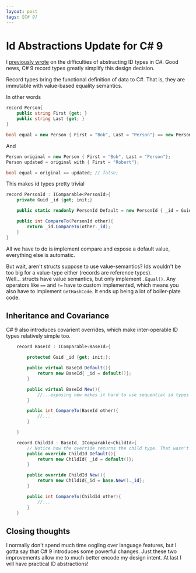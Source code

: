 ```yaml
---
layout: post
tags: [C# 9]
---
```


# Id Abstractions Update for C# 9

I [previously wrote](./2020-05-08-Id-Abstraction.md) on the difficulties of abstracting ID types in C#. Good news, C# 9 record types greatly simplify this design decision.

Record types bring the functional definition of data to C#. That is, they are immutable with value-based equality semantics. 

In other words

```cs
record Person{
    public string First {get; }
    public string Last {get; }
}

bool equal = new Person { First = "Bob", Last = "Person"} == new Person {First = "Bob", Last = "Person"}; // true

```

And 

```cs 
Person original = new Person { First = "Bob", Last = "Person"};
Person updated = original with { First = "Robert"};

bool equal = original == updated; // false;
```

This makes id types pretty trivial

```cs
record PersonId : IComparable<PersonId>{
    private Guid _id {get; init;}

    public static readonly PersonId Default = new PersonId { _id = Guid.Empty };

    public int CompareTo(PersonId other){
        return _id.CompareTo(other._id);
    }
}
```

All we have to do is implement compare and expose a default value, everything else is automatic.

But wait, aren't structs suppose to use value-semantics? Ids wouldn't be too big for a value-type either (records are reference types).  
Well... structs have value semantics, but only implement `.Equal()`. Any operators like `==` and `!=` have to custom implemented, which means you also have to implement `GetHashCode`. It ends up being a lot of boiler-plate code.

## Inheritance and Covariance

C# 9 also introduces covarient overrides, which make inter-operable ID types relatively simple too.

```cs
    record BaseId : IComparable<BaseId>{

        protected Guid _id {get; init;};

        public virtual BaseId Default(){
            return new BaseId{ _id = default()};
        }

        public virtual BaseId New(){
            //...exposing new makes it hard to use sequential id types like int, but you may not care
        }

        public int CompareTo(BaseId other){
            //...
        }

    }

    record ChildId : BaseId, IComparable<ChildId>{
        // Notice how the override returns the child type. That wasn't possible in C# 8.
        public override ChildId Default(){
            return new ChildId{ _id = default()};
        }

        public override ChildId New(){
            return new ChildId{_id = base.New()._id};
        }

        public int CompareTo(ChildId other){
            //...
        }
    }
```

## Closing thoughts

I normally don't spend much time oogling over language features, but I gotta say that C# 9 introduces some powerful changes.
Just these two improvements allow me to much better encode my design intent. At last I will have practical ID abstractions!